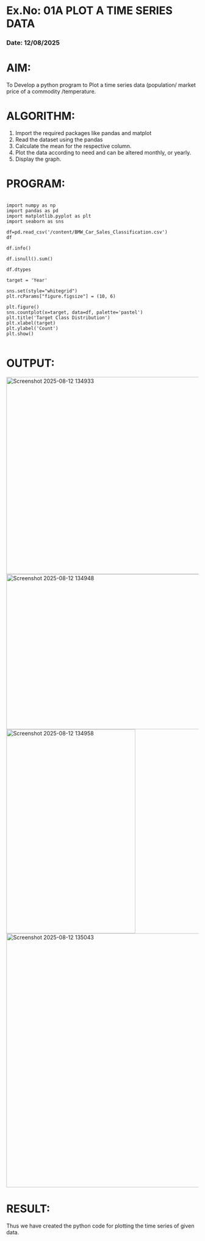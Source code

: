 # Ex.No: 01A PLOT A TIME SERIES DATA
###  Date: 12/08/2025

# AIM:
To Develop a python program to Plot a time series data (population/ market price of a commodity
/temperature.
# ALGORITHM:
1. Import the required packages like pandas and matplot
2. Read the dataset using the pandas
3. Calculate the mean for the respective column.
4. Plot the data according to need and can be altered monthly, or yearly.
5. Display the graph.
# PROGRAM:
```

import numpy as np 
import pandas as pd
import matplotlib.pyplot as plt
import seaborn as sns

df=pd.read_csv('/content/BMW_Car_Sales_Classification.csv')
df

df.info()

df.isnull().sum()

df.dtypes

target = 'Year'

sns.set(style="whitegrid")
plt.rcParams["figure.figsize"] = (10, 6)

plt.figure()
sns.countplot(x=target, data=df, palette='pastel')
plt.title('Target Class Distribution')
plt.xlabel(target)
plt.ylabel('Count')
plt.show()


```
# OUTPUT:
<img width="1398" height="516" alt="Screenshot 2025-08-12 134933" src="https://github.com/user-attachments/assets/a58d301e-5065-4258-ae90-a68ba85f66f2" />
<img width="537" height="406" alt="Screenshot 2025-08-12 134948" src="https://github.com/user-attachments/assets/dab24ebf-6f99-48c3-aaff-3611e146ba01" />

<img width="338" height="534" alt="Screenshot 2025-08-12 134958" src="https://github.com/user-attachments/assets/3aa4a850-8273-4257-bb13-b1dd7d12325d" />
<img width="1184" height="665" alt="Screenshot 2025-08-12 135043" src="https://github.com/user-attachments/assets/72b049d8-a006-4ac3-ad02-b7b3a0962a0d" />







# RESULT:
Thus we have created the python code for plotting the time series of given data.
